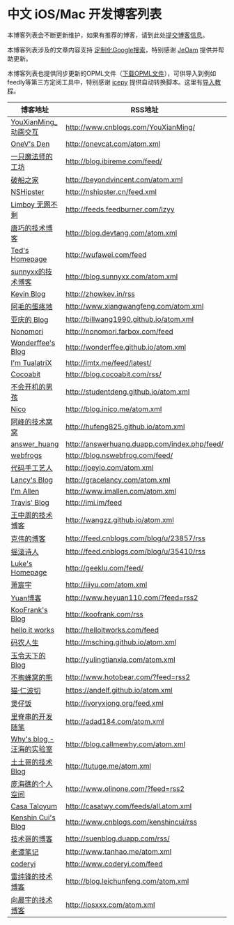 中文 iOS/Mac 开发博客列表
=========

本博客列表会不断更新维护，如果有推荐的博客，请到此处[提交博客信息](https://github.com/tangqiaoboy/iOSBlogCN/issues/1)。

本博客列表涉及的文章内容支持 [定制化Google搜索](https://www.google.com/cse/publicurl?cx=006531766708784105585:e42hjzmqfcu)，特别感谢 [JeOam](https://github.com/JeOam) 提供并帮助更新。

本博客列表也提供同步更新的OPML文件（[下载OPML文件](https://github.com/tangqiaoboy/iOSBlogCN/raw/master/blogcn.opml)），可供导入到例如feedly等第三方定阅工具中，特别感谢 [icepy](https://github.com/icepy) 提供自动转换脚本。这里有[导入教程](http://blog.feedly.com/feedlimport/)。


博客地址 | RSS地址
----- | -----
[YouXianMing_动画交互](http://www.cnblogs.com/YouXianMing/) |http://www.cnblogs.com/YouXianMing/
[OneV's Den](http://onevcat.com) | <http://onevcat.com/atom.xml>
[一只魔法师的工坊](http://blog.ibireme.com/) | <http://blog.ibireme.com/feed/>
[破船之家](http://beyondvincent.com) | <http://beyondvincent.com/atom.xml>
[NSHipster](http://nshipster.cn) | <http://nshipster.cn/feed.xml>
[Limboy 无网不剩](http://limboy.me/) | <http://feeds.feedburner.com/lzyy>
[唐巧的技术博客](http://blog.devtang.com) | <http://blog.devtang.com/atom.xml>
[Ted's Homepage](http://wufawei.com/)| <http://wufawei.com/feed>
[sunnyxx的技术博客](http://blog.sunnyxx.com/) | <http://blog.sunnyxx.com/atom.xml>
[Kevin Blog](http://zhowkev.in) | <http://zhowkev.in/rss>
[阿毛的蛋疼地](http://www.xiangwangfeng.com) | <http://www.xiangwangfeng.com/atom.xml>
[亚庆的 Blog](http://billwang1990.github.io) | <http://billwang1990.github.io/atom.xml>
[Nonomori](http://nonomori.farbox.com) | <http://nonomori.farbox.com/feed>
[Wonderffee's Blog](http://wonderffee.github.io) | <http://wonderffee.github.io/atom.xml>
[I'm TualatriX](http://imtx.me) | <http://imtx.me/feed/latest/>
[Cocoabit](http://blog.cocoabit.com) | <http://blog.cocoabit.com/rss/>
[不会开机的男孩](http://studentdeng.github.io) | <http://studentdeng.github.io/atom.xml>
[Nico](http://blog.inico.me) | <http://blog.inico.me/atom.xml>
[阿峰的技术窝窝](http://hufeng825.github.io) | <http://hufeng825.github.io/atom.xml>
[answer_huang](http://answerhuang.duapp.com) | <http://answerhuang.duapp.com/index.php/feed/>
[webfrogs](http://blog.nswebfrog.com/) | <http://blog.nswebfrog.com/feed/>
[代码手工艺人](http://joeyio.com) | <http://joeyio.com/atom.xml>
[Lancy's Blog](http://gracelancy.com) | <http://gracelancy.com/atom.xml>
[I'm Allen](http://www.imallen.com) | <http://www.imallen.com/atom.xml>
[Travis' Blog](http://imi.im/)| <http://imi.im/feed>
[王中周的技术博客](http://wangzz.github.io/) | <http://wangzz.github.io/atom.xml>
[克伟的博客](http://wangkewei.cnblogs.com/) | <http://feed.cnblogs.com/blog/u/23857/rss>
[摇滚诗人](http://cnblogs.com/biosli) | <http://feed.cnblogs.com/blog/u/35410/rss>
[Luke's Homepage](http://geeklu.com/) | <http://geeklu.com/feed/>
[萧宸宇](http://iiiyu.com/) | <http://iiiyu.com/atom.xml>
[Yuan博客](http://www.heyuan110.com/) | <http://www.heyuan110.com/?feed=rss2>
[KooFrank's Blog](http://koofrank.com/) | <http://koofrank.com/rss>
[hello it works](http://helloitworks.com) | <http://helloitworks.com/feed>
[码农人生](http://msching.github.io/) | <http://msching.github.io/atom.xml>
[玉令天下的Blog](http://yulingtianxia.com) | <http://yulingtianxia.com/atom.xml>
[不掏蜂窝的熊](http://www.hotobear.com/) | <http://www.hotobear.com/?feed=rss2>
[猫·仁波切](https://andelf.github.io/) | <https://andelf.github.io/atom.xml>
[煲仔饭](http://ivoryxiong.org/) | <http://ivoryxiong.org/feed.xml>
[里脊串的开发随笔](http://adad184.com) | <http://adad184.com/atom.xml>
[Why's blog - 汪海的实验室](http://blog.callmewhy.com/) | <http://blog.callmewhy.com/atom.xml>
[土土哥的技术Blog](http://tutuge.me/) | <http://tutuge.me/atom.xml>
[庞海礁的个人空间 ](http://www.olinone.com/) | <http://www.olinone.com/?feed=rss2>
[Casa Taloyum](http://casatwy.com/) | <http://casatwy.com/feeds/all.atom.xml>
[Kenshin Cui's Blog](http://www.cnblogs.com/kenshincui/) | <http://www.cnblogs.com/kenshincui/rss>
[技术哥的博客](http://suenblog.duapp.com/) | <http://suenblog.duapp.com/rss/>
[老谭笔记](http://www.tanhao.me/) | <http://www.tanhao.me/atom.xml>
[coderyi](http://www.coderyi.com/)|<http://www.coderyi.com/feed>
[雷纯锋的技术博客](http://blog.leichunfeng.com) | <http://blog.leichunfeng.com/atom.xml>
[向晨宇的技术博客](http://www.iosxxx.com/) | <http://iosxxx.com/atom.xml>

